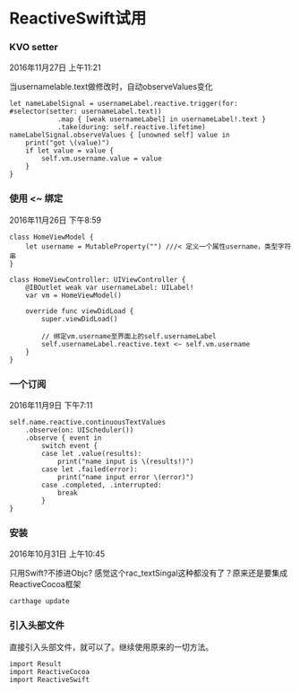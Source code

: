 # ReactiveSwift试用

### KVO setter

2016年11月27日 上午11:21

当usernamelable.text做修改时，自动observeValues变化

```
let nameLabelSignal = usernameLabel.reactive.trigger(for: #selector(setter: usernameLabel.text))
            .map { [weak usernameLabel] in usernameLabel!.text }
            .take(during: self.reactive.lifetime)
nameLabelSignal.observeValues { [unowned self] value in
    print("got \(value)")
    if let value = value {
        self.vm.username.value = value
    }
}
```

### 使用 <~ 绑定

2016年11月26日 下午8:59

```
class HomeViewModel {
    let username = MutableProperty("") ///< 定义一个属性username，类型字符串
}

class HomeViewController: UIViewController {
    @IBOutlet weak var usernameLabel: UILabel!
    var vm = HomeViewModel()

    override func viewDidLoad {
        super.viewDidLoad()
        
        // 绑定vm.username至界面上的self.usernameLabel
        self.usernameLabel.reactive.text <~ self.vm.username
    }
}
```

### 一个订阅

2016年11月9日 下午7:11

```
self.name.reactive.continuousTextValues
    .observe(on: UIScheduler())
    .observe { event in
        switch event {
        case let .value(results):
            print("name input is \(results!)")
        case let .failed(error):
            print("name input error \(error)")
        case .completed, .interrupted:
            break
        }
}
```

### 安装

2016年10月31日 上午10:45

只用Swift?不掺进Objc? 感觉这个rac_textSingal这种都没有了？原来还是要集成ReactiveCocoa框架

```
carthage update 
```

### 引入头部文件

直接引入头部文件，就可以了。继续使用原来的一切方法。

```
import Result
import ReactiveCocoa
import ReactiveSwift
```


